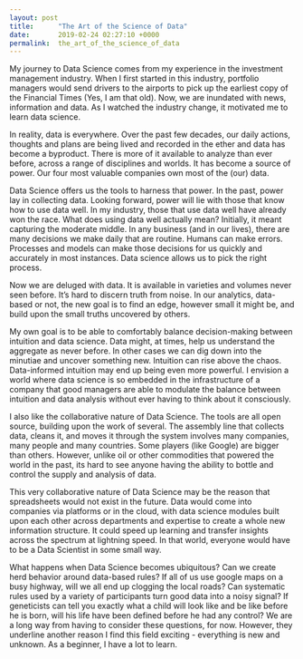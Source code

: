 ```yaml
---
layout: post
title:      "The Art of the Science of Data"
date:       2019-02-24 02:27:10 +0000
permalink:  the_art_of_the_science_of_data
---
```



My journey to Data Science comes from my experience in the investment management industry.  When I first started in this industry, portfolio managers would send drivers to the airports to pick up the earliest copy of the Financial Times (Yes, I am that old). Now, we are inundated with news, information and data. As I watched the industry change, it motivated me to learn data science.

In reality, data is everywhere. Over the past few decades, our daily actions, thoughts and plans are being lived and recorded in the ether and data has become a byproduct. There is more of it available to analyze than ever before, across a range of disciplines and worlds. It has become a source of power. Our four most valuable companies own most of the (our) data. 

Data Science offers us the tools to harness that power.  In the past, power lay in collecting data. Looking forward, power will lie with those that know how to use data well. In my industry, those that use data well have already won the race. What does using data well actually mean? Initially, it meant capturing the moderate middle. In any business (and in our lives), there are many decisions we make daily that are routine. Humans can make errors. Processes and models can make those decisions for us quickly and accurately in most instances.  Data science allows us to pick the right process.

Now we are deluged with data. It is available in varieties and volumes never seen before. It’s hard to discern truth from noise. In our analytics, data-based or not, the new goal is to find an edge, however small it might be, and build upon the small truths uncovered by others. 

My own goal is to be able to comfortably balance decision-making between intuition and data science. Data might, at times, help us understand the aggregate as never before. In other cases we can dig down into the minutiae and uncover something new. Intuition can rise above the chaos. Data-informed intuition may end up being even more powerful. I envision a world where data science is so embedded in the infrastructure of a company that good managers are able to modulate the balance between intuition and data analysis without ever having to think about it consciously. 

I also like the collaborative nature of Data Science. The tools are all open source, building upon the work of several. The assembly line that collects data, cleans it, and moves it through the system involves many companies, many people and many countries. Some players (like Google) are bigger than others. However, unlike oil or other commodities that powered the world in the past,  its hard to see anyone having the ability to bottle and control the supply and analysis of data. 

This very collaborative nature of Data Science may be the reason that spreadsheets would not exist in the future. Data would come into companies via platforms or in the cloud, with data science modules built upon each other across departments and expertise to create a whole new information structure. It could speed up learning and transfer insights across the spectrum at lightning speed. In that world, everyone would have to be a Data Scientist in some small way. 

What happens when Data Science becomes ubiquitous? Can we create herd behavior around data-based rules? If all of us use google maps on a busy highway, will we all end up clogging the local roads? Can systematic rules used by a variety of participants turn good data into a noisy signal? If geneticists can tell you exactly what a child will look like and be like before he is born, will his life have been defined before he had any control? We are a long way from having to consider these questions, for now. However, they underline another reason I find this field exciting - everything is new and unknown. As a beginner, I have a lot to learn. 
